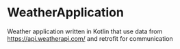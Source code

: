 # WeatherApplication
Weather application written in Kotlin that use data from https://api.weatherapi.com/  and retrofit for communication
